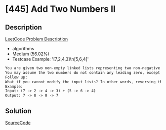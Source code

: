 # [445] Add Two Numbers II

## Description

[LeetCode Problem Description](https://leetcode.com/problems/add-two-numbers-ii/description/)

* algorithms
* Medium (56.02%)
* Testcase Example:  '[7,2,4,3]\n[5,6,4]'

```md
You are given two non-empty linked lists representing two non-negative integers. The most significant digit comes first and each of their nodes contain a single digit. Add the two numbers and return it as a linked list.
You may assume the two numbers do not contain any leading zero, except the number 0 itself.
Follow up:
What if you cannot modify the input lists? In other words, reversing the lists is not allowed.
Example:
Input: (7 -> 2 -> 4 -> 3) + (5 -> 6 -> 4)
Output: 7 -> 8 -> 0 -> 7

```

## Solution

[SourceCode](./solution.js)
